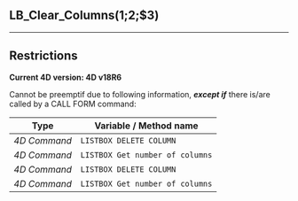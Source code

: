 ﻿## LB_Clear_Columns($1;$2;$3)---## Restrictions**Current 4D version: 4D v18R6**Cannot be preemptif due to following information, ***except if*** there is/are called by a CALL FORM command:|Type|Variable / Method name||------|------||*4D Command*|`LISTBOX DELETE COLUMN`||*4D Command*|`LISTBOX Get number of columns`||*4D Command*|`LISTBOX DELETE COLUMN`||*4D Command*|`LISTBOX Get number of columns`|